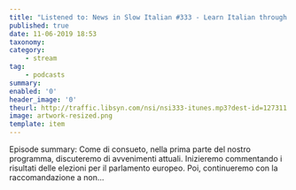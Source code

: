```yaml
---
title: "Listened to: News in Slow Italian #333 - Learn Italian through current events"
published: true
date: 11-06-2019 18:53
taxonomy:
category:
	- stream
tag:
	- podcasts
summary:
enabled: '0'
header_image: '0'
theurl: http://traffic.libsyn.com/nsi/nsi333-itunes.mp3?dest-id=127311
image: artwork-resized.png
template: item
---
```

 
Episode summary: Come di consueto, nella prima parte del nostro programma, discuteremo di avvenimenti attuali. Inizieremo commentando i risultati delle elezioni per il parlamento europeo. Poi, continueremo con la raccomandazione a non…
